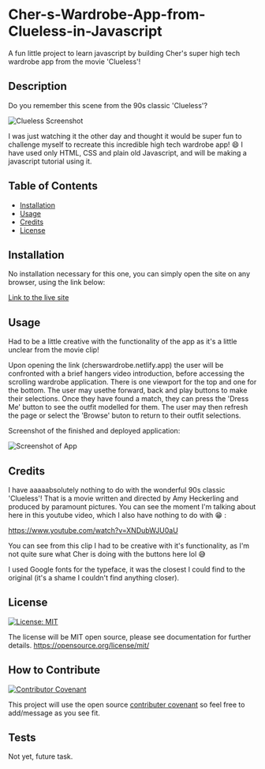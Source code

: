 # Cher-s-Wardrobe-App-from-Clueless-in-Javascript
A fun little project to learn javascript by building Cher's super high tech wardrobe app from the movie 'Clueless'!

## Description

Do you remember this scene from the 90s classic 'Clueless'? 

![Clueless Screenshot](https://github.com/angelinatech/Cher-s-Wardrobe-App-from-Clueless-in-Javascript/assets/130837613/e82a8aa1-20e0-4612-b372-03f40496afa4)

I was just watching it the other day and thought it would be super fun to challenge myself to recreate this incredible high tech wardrobe app! :smile: I have used only HTML, CSS and plain old Javascript, and will be making a javascript tutorial using it. 

## Table of Contents

- [Installation](#installation)
- [Usage](#usage)
- [Credits](#credits)
- [License](#license)

## Installation

No installation necessary for this one, you can simply open the site on any browser, using the link below:

[Link to the live site](https://cherswardrobe.netlify.app/)


## Usage

Had to be a little creative with the functionality of the app as it's a little unclear from the movie clip! 

Upon opening the link (cherswardrobe.netlify.app) the user will be confronted with a brief hangers video introduction, before accessing the scrolling wardrobe application. There is one viewport for the top and one for the bottom. The user may usethe forward, back and play buttons to make their selections. Once they have found a match, they can press the 'Dress Me' button to see the outfit modelled for them. The user may then refresh the page or select the 'Browse' buton to return to their outfit selections.

Screenshot of the finished and deployed application:

![Screenshot of App](https://github.com/angelinatech/Cher-s-Wardrobe-App-from-Clueless-in-Javascript/assets/130837613/211670cb-471d-4a1f-8c27-1290611a93a3)

## Credits

I have aaaaabsolutely nothing to do with the wonderful 90s classic 'Clueless'! That is a movie written and directed by Amy Heckerling and produced by paramount pictures. You can see the moment I'm talking about here in this youtube video, which I also have nothing to do with :grin: : 

https://www.youtube.com/watch?v=XNDubWJU0aU

You can see from this clip I had to be creative with it's functionality, as I'm not quite sure what Cher is doing with the buttons here lol :sweat_smile:

I used Google fonts for the typeface, it was the closest I could find to the original (it's a shame I couldn't find anything closer). 

## License

[![License: MIT](https://img.shields.io/badge/License-MIT-yellow.svg)](https://opensource.org/licenses/MIT)

The license will be MIT open source, please see documentation for further details.
https://opensource.org/license/mit/

## How to Contribute

[![Contributor Covenant](https://img.shields.io/badge/Contributor%20Covenant-2.1-4baaaa.svg)](code_of_conduct.md)

This project will use the open source [contributer covenant](https://www.contributor-covenant.org/version/2/1/code_of_conduct/code_of_conduct.md) so feel free to add/message as you see fit.

## Tests

Not yet, future task.
